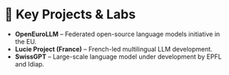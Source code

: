 # 🏢 Key Projects & Labs

- **OpenEuroLLM** – Federated open-source language models initiative in the EU.
- **Lucie Project (France)** – French-led multilingual LLM development.
- **SwissGPT** – Large-scale language model under development by EPFL and Idiap.

